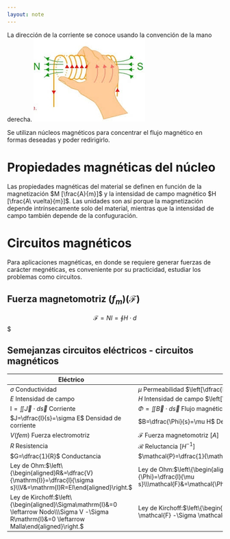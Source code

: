 ```yaml
---
layout: note
---
```


La dirección de la corriente se conoce usando la convención de la mano derecha.
![3039197191b366c549cab5e2a8b62ec1.png](../../img/e91d7e6a9c1d4d28a84e67a3e7c8cf27.png)

Se utilizan núcleos magnéticos para concentrar el flujo magnético en formas deseadas y poder redirigirlo.

# Propiedades magnéticas del núcleo
Las propiedades magnéticas del material se definen en función de la magnetización $M [\frac{A}{m}]$ y la intensidad de campo magnético $H [\frac{A\ vuelta}{m}]$. Las unidades son así porque la magnetización depende intrínsecamente solo del material, mientras que la intensidad de campo también depende de la confuguración.

# Circuitos magnéticos
Para aplicaciones magnéticas, en donde se requiere generar fuerzas de carácter megnéticas, es conveniente por su practicidad, estudiar los problemas como circuitos.

## Fuerza magnetomotriz ($f_m$)($\mathcal{F}$)

$$\mathcal{F}=NI=\oint H\cdot d$$
$

## Semejanzas circuitos eléctricos - circuitos magnéticos
|Eléctrico|Magnético|
|---|---|
|$\sigma$ Conductividad|$\mu$ Permeabilidad $\left[\dfrac{H}{m}\right]$|
|$E$ Intensidad de campo|$H$ Intensidad de campo $\left[\dfrac{Av}{m}\right]$|
|$\mathrm{I}=\iint\vec{J}\cdot d\vec{s}$ Corriente|$\Phi=\iint \vec{B}\cdot d\vec{s}$ Flujo magnético [$Wb$]|
|$J=\dfrac{I}{s}=\sigma E$ Densidad de corriente|$B=\dfrac{\Phi}{s}=\mu H$ Densidad de flujo [$T$]|
|$V$($fem$) Fuerza electromotriz|$\mathcal{F}$ Fuerza magnetomotriz [$A$]|
|$R$ Resistencia|$\mathcal{R}$ Reluctancia [$H^{-1}$]|
|$G=\dfrac{1}{R}$ Conductancia| $\mathcal{P}=\dfrac{1}{\mathcal{R}}$ Permeancia [$H$]|
|Ley de Ohm:$\left\{\begin{aligned}R&=\dfrac{V}{\mathrm{I}}=\dfrac{l}{\sigma s}\\V&=\mathrm{I}R=El\end{aligned}\right.$|Ley de Ohm:$\left\{\begin{aligned}\mathcal{R}&=\dfrac{\mathcal{F}}{\Phi}=\dfrac{l}{\mu s}\\\mathcal{F}&=\mathcal{\Phi}\mathcal{R}=Hl=N\mathrm{I}\end{aligned}\right.$|
|Ley de Kirchoff:$\left\{\begin{aligned}\Sigma\mathrm{I}&=0 \leftarrow Nodo\\\Sigma V -\Sigma R\mathrm{I}&=0 \leftarrow Malla\end{aligned}\right.$|Ley de Kirchoff:$\left\{\begin{aligned}\Sigma\Phi&=0 \leftarrow Nodo\\\Sigma \mathcal{F} -\Sigma \mathcal{R}\Phi&=0 \leftarrow Malla\end{aligned}\right.$|